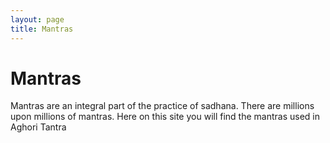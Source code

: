 ```yaml
---
layout: page
title: Mantras
---
```


# Mantras

Mantras are an integral part of the practice of sadhana. There are millions upon millions of mantras. Here on this site you will find the mantras used in Aghori Tantra